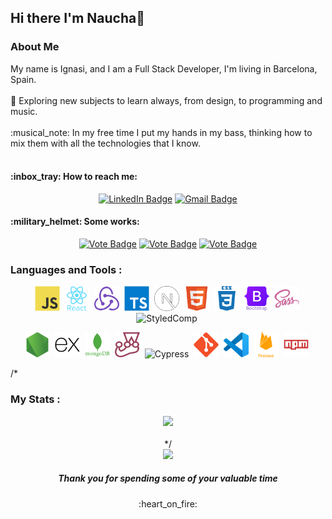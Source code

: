 <div align="left">
<h2>Hi there I'm Naucha👋</h2>

<div align="left">
 <h3>About Me</h3> 
My name is Ignasi, and I am a Full Stack Developer, I'm living in Barcelona, Spain. 
<br></br>
🌱 Exploring new subjects to learn always, from design, to programming and music.
<br></br>
:musical_note: In my free time I put my hands in my bass, thinking how to mix them with all the technologies that I know.
<br></br>
<h4>:inbox_tray:   How to reach me: </h4>   <div id="badges" align="center"><a href="https://www.linkedin.com/in/ignasi-reixach-urcola/"><img src="https://img.shields.io/badge/LinkedIn-blue?style=for-the-badge&logo=linkedin&logoColor=white" alt="LinkedIn Badge"/></a>
<a href="mailto:ignasireixach@gmail.com"><img src="https://img.shields.io/badge/Gmail-red?style=for-the-badge&logo=gmail&logoColor=white" alt="Gmail Badge"/></a></div>
</div>

<h4>:military_helmet:   Some works:</h4>

<div id="badges" align="center" gap="20px">
  <a href="https://2022-08-i-vote.vercel.app/"><img src="https://img.shields.io/badge/Vote-white?style=for-the-badge&logo=vercel&logoColor=black" alt="Vote Badge"/></a>
  <a href="https://2022-06-today-city-places.vercel.app/"><img src="https://img.shields.io/badge/Today City Places-green?style=for-the-badge&logo=vercel&logoColor=white" alt="Vote Badge"/></a>
  <a href="https://2022-dish-week-front.vercel.app/"><img src="https://img.shields.io/badge/DishWeek-brown?style=for-the-badge&logo=vercel&logoColor=white" alt="Vote Badge"/></a></div>
  
<h3>Languages and Tools :</h3>

<div align="center">
  <img src="https://github.com/devicons/devicon/blob/master/icons/javascript/javascript-original.svg" title="JavaScript" alt="JavaScript" width="40" height="40"/>&nbsp;
  <img src="https://github.com/devicons/devicon/blob/master/icons/react/react-original-wordmark.svg" title="React" alt="React" width="40" height="40"/>&nbsp;
  <img src="https://github.com/devicons/devicon/blob/master/icons/redux/redux-original.svg" title="Redux" alt="Redux " width="40" height="40"/>&nbsp;
  <img src="https://github.com/devicons/devicon/blob/master/icons/typescript/typescript-original.svg" title="Typescript" alt="Typescript" width="40" height="40"/>&nbsp;
  <img src="https://raw.githubusercontent.com/devicons/devicon/1119b9f84c0290e0f0b38982099a2bd027a48bf1/icons/nextjs/nextjs-line.svg" title="NextJS" alt="NextJS" width="40" height="40"/>&nbsp;
  <img src="https://github.com/devicons/devicon/blob/master/icons/html5/html5-original.svg" title="HTML5" alt="HTML" width="40" height="40"/>&nbsp;
  <img src="https://github.com/devicons/devicon/blob/master/icons/css3/css3-plain-wordmark.svg"  title="CSS3" alt="CSS" width="40" height="40"/>&nbsp;
  <img src="https://github.com/devicons/devicon/blob/master/icons/bootstrap/bootstrap-original-wordmark.svg" title="Bootstrap" alt="Bootstrap" width="40" height="40"/>&nbsp;
  <img src="https://github.com/devicons/devicon/blob/master/icons/sass/sass-original.svg" title="Sass" alt="Sass" width="40" height="40"/>&nbsp;
  <img src="https://styled-components.com/logo.png" title="StyledComp" alt="StyledComp" width="40" height="40"/>&nbsp;
  
  <img src="https://github.com/devicons/devicon/blob/master/icons/nodejs/nodejs-original.svg" title="NodeJS" alt="NodeJS" width="40" height="40"/>&nbsp;
  <img src="https://github.com/devicons/devicon/blob/master/icons/express/express-original.svg" title="Express" alt="Express" width="40" height="40"/>&nbsp; 
  <img src="https://github.com/devicons/devicon/blob/master/icons/mongodb/mongodb-plain-wordmark.svg" title="MongoDB" alt="MongoDB" width="40" height="40"/>&nbsp;
  <img src="https://github.com/devicons/devicon/blob/master/icons/jest/jest-plain.svg" title="Jest" alt="Jest" width="40" height="40"/>&nbsp;
  <img src="https://iconape.com/wp-content/files/gj/370774/svg/370774.svg" title="Cypress" alt="Cypress" width="40" height="40"/>&nbsp;
  <img src="https://github.com/devicons/devicon/blob/master/icons/git/git-original.svg" title="Git" alt="Git" width="40" height="40"/>&nbsp;
  <img src="https://github.com/devicons/devicon/blob/master/icons/vscode/vscode-original.svg" title="VSCode" alt="VSCode" width="40" height="40"/>&nbsp;
  <img src="https://github.com/devicons/devicon/blob/master/icons/firebase/firebase-plain-wordmark.svg" title="Firebase" alt="Firebase" width="40" height="40"/>&nbsp;
  <img src="https://github.com/devicons/devicon/blob/master/icons/npm/npm-original-wordmark.svg" title="Npm" alt="Npm" width="40" height="40"/>&nbsp;
  
</div>

/* <h3>My Stats :</h3>
<div align="center">
<img src="https://github-readme-streak-stats.herokuapp.com/?user=naucha&theme=dark&background=000000"></img>
<br></br> */

</div>
<div align="center">
  <img src="https://media.giphy.com/media/11LbwKX02dszWU/giphy.gif" width="300" height="auto"></img>
  
</div>
<div align="center">
     <h5><em>Thank you for spending some of your valuable time</em></h5>
     <span>:heart_on_fire:</span>
</div>

</div>

</div>
